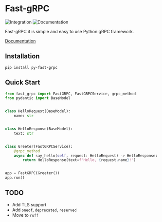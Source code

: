 # Fast-gRPC

![Integration](https://github.com/OlegYurchik/fast-grpc/actions/workflows/integration.yaml/badge.svg)
![Documentation](https://app.readthedocs.org/projects/fast-grpc/badge/?version=latest)

Fast-gRPC it is simple and easy to use Python gRPC framework.

[Documentation](https://fast-grpc.readthedocs.io/en/latest/)

## Installation

```shell
pip install py-fast-grpc
```

## Quick Start

```python
from fast_grpc import FastGRPC, FastGRPCService, grpc_method
from pydantic import BaseModel


class HelloRequest(BaseModel):
    name: str


class HelloResponse(BaseModel):
    text: str


class Greeter(FastGRPCService):
    @grpc_method
    async def say_hello(self, request: HelloRequest) -> HelloResponse:
        return HelloResponse(text=f"Hello, {request.name}!")


app = FastGRPC(Greeter())
app.run()
```

## TODO

* Add TLS support
* Add `oneof`, `deprecated`, `reserved`
* Move to `ruff`
